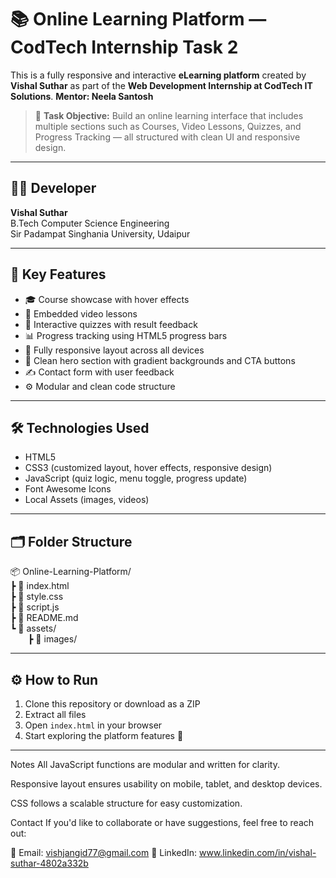 # 📚 Online Learning Platform — CodTech Internship Task 2

This is a fully responsive and interactive **eLearning platform** created by **Vishal Suthar** as part of the **Web Development Internship at CodTech IT Solutions**. **Mentor: Neela Santosh**

> 🎯 **Task Objective:** Build an online learning interface that includes multiple sections such as Courses, Video Lessons, Quizzes, and Progress Tracking — all structured with clean UI and responsive design.

---

## 👨‍💻 Developer

**Vishal Suthar**  
B.Tech Computer Science Engineering  
Sir Padampat Singhania University, Udaipur

---

## 🌟 Key Features

- 🎓 Course showcase with hover effects  
- 🎥 Embedded video lessons  
- 🧠 Interactive quizzes with result feedback  
- 📊 Progress tracking using HTML5 progress bars  
- 📱 Fully responsive layout across all devices  
- 🎨 Clean hero section with gradient backgrounds and CTA buttons  
- ✍️ Contact form with user feedback  
- ⚙️ Modular and clean code structure

---

## 🛠️ Technologies Used

- HTML5  
- CSS3 (customized layout, hover effects, responsive design)  
- JavaScript (quiz logic, menu toggle, progress update)  
- Font Awesome Icons  
- Local Assets (images, videos)

---

## 🗂️ Folder Structure

📦 Online-Learning-Platform/  
┣ 📄 index.html  
┣ 📄 style.css  
┣ 📄 script.js  
┣ 📄 README.md  
┗ 📂 assets/  
  ┣ 📂 images/  

---

## ⚙️ How to Run

1. Clone this repository or download as a ZIP  
2. Extract all files  
3. Open `index.html` in your browser  
4. Start exploring the platform features 🎯

---

Notes
All JavaScript functions are modular and written for clarity.

Responsive layout ensures usability on mobile, tablet, and desktop devices.

CSS follows a scalable structure for easy customization.

Contact
If you'd like to collaborate or have suggestions, feel free to reach out:

📧 Email: vishjangid77@gmail.com
🔗 LinkedIn: www.linkedin.com/in/vishal-suthar-4802a332b